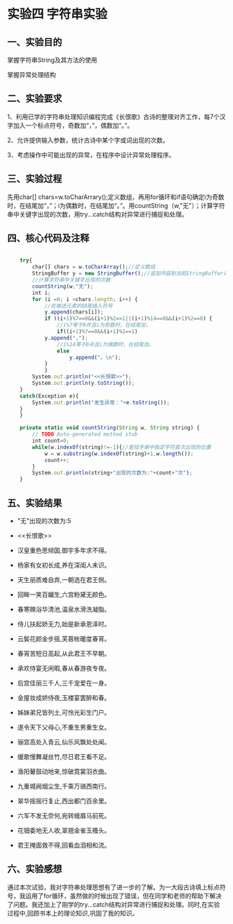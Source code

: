 # 实验四 字符串实验
## 一、实验目的
 掌握字符串String及其方法的使用

 掌握异常处理结构
## 二、实验要求
1、利用已学的字符串处理知识编程完成《长恨歌》古诗的整理对齐工作，每7个汉字加入一个标点符号，奇数加“，”，偶数加“。”。

2、允许提供输入参数，统计古诗中某个字或词出现的次数。

3、考虑操作中可能出现的异常，在程序中设计异常处理程序。
## 三、实验过程
先用char[] chars=w.toCharArrary();定义数组，再用for循环和if语句确定i为奇数时，在结尾加“，”；i为偶数时，在结尾加“。”。用countString（w,"无"）；计算字符串中关键字出现的次数，用try...catch结构对异常进行捕捉和处理。
## 四、核心代码及注释
```javascript

	try{
		char[] chars = w.toCharArray();//定义数组
		StringBuffer y = new StringBuffer();//追加内容到当前StringBuffer对象的末尾
		//计算字符串中关键字出现的次数
		countString(w,"无");
		int i;
		for (i =0; i <chars.length; i++) {
			//在被选元素的结尾插入符号
			y.append(chars[i]);
			if ((i+1)%7==0&&(i+1)%2==1||(i+1)%14==0&&(i+1)%2==0) {
				//i%7等于0并且i为奇数时，在结尾加，
				if((i+1)%7==0&&(i+1)%2==1)
			y.append(",");	
				//i%14等于0并且i为偶数时，在结尾加。
				else
					y.append("。\n");
			}
			}
		System.out.println("<<长恨歌>>");
		System.out.println(y.toString());
	}
	catch(Exception e){
		System.out.println("发生异常："+e.toString());
	}	
	}
```
```javascript
	private static void countString(String w, String string) {
		// TODO Auto-generated method stub
		int count=0;
		while(w.indexOf(string)!=-1){//查找字串中指定字符首次出现的位置
			w = w.substring(w.indexOf(string)+1,w.length());    
            count++;
		}
		System.out.println(string+"出现的次数为:"+count+"次");
	}
```
## 五、实验结果
 * "无"出现的次数为:5

* <<长恨歌>>
* 汉皇重色思倾国,御宇多年求不得。 
* 杨家有女初长成,养在深闺人未识。
* 天生丽质难自弃,一朝选在君王侧。
* 回眸一笑百媚生,六宫粉黛无颜色。
* 春寒赐浴华清池,温泉水滑洗凝脂。
* 侍儿扶起娇无力,始是新承恩泽时。
* 云鬓花颜金步摇,芙蓉帐暖度春宵。
* 春宵苦短日高起,从此君王不早朝。
* 承欢侍宴无闲暇,春从春游夜专夜。
* 后宫佳丽三千人,三千宠爱在一身。
* 金屋妆成娇侍夜,玉楼宴罢醉和春。
* 姊妹弟兄皆列土,可怜光彩生门户。
* 遂令天下父母心,不重生男重生女。
* 骊宫高处入青云,仙乐风飘处处闻。
* 缓歌慢舞凝丝竹,尽日君王看不足。
* 渔阳鼙鼓动地来,惊破霓裳羽衣曲。
* 九重城阙烟尘生,千乘万骑西南行。
* 翠华摇摇行复止,西出都门百余里。
* 六军不发无奈何,宛转蛾眉马前死。
* 花钿委地无人收,翠翘金雀玉搔头。
* 君王掩面救不得,回看血泪相和流。	
## 六、实验感想
 通过本次试验，我对字符串处理思想有了进一步的了解。为一大段古诗填上标点符号，我运用了for循环，虽然做的时候出现了错误，但在同学和老师的帮助下解决了问题。我还加上了刚学的try...catch结构对异常进行捕捉和处理。同时,在实验过程中,回顾书本上的理论知识,巩固了我的知识。	
